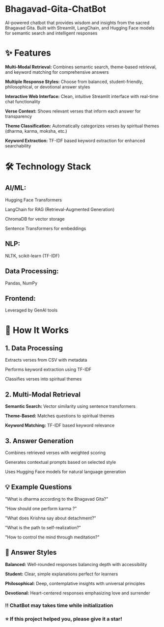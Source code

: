 # Bhagavad-Gita-ChatBot
AI-powered chatbot that provides wisdom and insights from the sacred Bhagavad Gita. Built with Streamlit, LangChain, and Hugging Face models for semantic search and intelligent responses

# ✨ Features

**Multi-Modal Retrieval:** Combines semantic search, theme-based retrieval, and keyword matching for comprehensive answers

**Multiple Response Styles:** Choose from balanced, student-friendly, philosophical, or devotional answer styles

**Interactive Web Interface:** Clean, intuitive Streamlit interface with real-time chat functionality

**Verse Context:** Shows relevant verses that inform each answer for transparency

**Theme Classification:** Automatically categorizes verses by spiritual themes (dharma, karma, moksha, etc.)

**Keyword Extraction:** TF-IDF based keyword extraction for enhanced searchability



# 🛠️ Technology Stack

## AI/ML:

Hugging Face Transformers

LangChain for RAG (Retrieval-Augmented Generation)

ChromaDB for vector storage

Sentence Transformers for embeddings

## NLP: 
NLTK, scikit-learn (TF-IDF)

## Data Processing: 
Pandas, NumPy

## Frontend:
Leveraged by GenAI tools 

# 🎯 How It Works
## 1. Data Processing

Extracts verses from CSV with metadata

Performs keyword extraction using TF-IDF

Classifies verses into spiritual themes


## 2. Multi-Modal Retrieval

**Semantic Search:** Vector similarity using sentence transformers

**Theme-Based:** Matches questions to spiritual themes

**Keyword Matching:** TF-IDF based keyword relevance


## 3. Answer Generation

Combines retrieved verses with weighted scoring

Generates contextual prompts based on selected style

Uses Hugging Face models for natural language generation

## 💡 Example Questions

"What is dharma according to the Bhagavad Gita?"

"How should one perform karma ?"

"What does Krishna say about detachment?"

"What is the path to self-realization?"

"How to control the mind through meditation?"


## 🎨 Answer Styles

**Balanced:** Well-rounded responses balancing depth with accessibility

**Student:** Clear, simple explanations perfect for learners

**Philosophical:** Deep, contemplative insights with universal principles

**Devotional:** Heart-centered responses emphasizing love and surrender

### !! ChatBot may takes time while initialization

### ⭐ If this project helped you, please give it a star!
